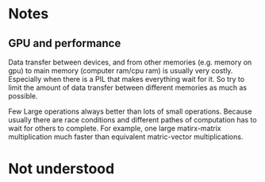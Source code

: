 # Notes

## **GPU and performance**
Data transfer between devices, and from other memories (e.g. memory on gpu) to main memory (computer ram/cpu ram) is usually very costly. Especially when there is a PIL that makes everything wait for it. So try to limit the amount of data transfer between different memories as much as possible.

Few Large operations always better than lots of small operations. Because usually there are race conditions and different pathes of computation has to wait for others to complete. For example, one large matirx-matrix multiplication much faster than equivalent matric-vector multiplications.

# Not understood